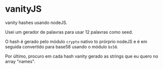 # vanityJS

vanity hashes usando nodeJS.

Usei um gerador de palavras para usar 12 palavras como seed.

O hash é gerado pelo módulo `crypto` nativo to prórprio nodeJS e é em seguida convertido para base58 usando o módulo `bs58`.

Por último, procuro em cada hash vanity gerado as strings que eu quero no array "names".
